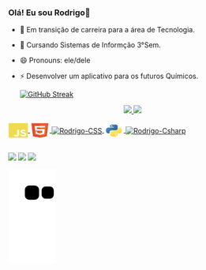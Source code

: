 ### Olá! Eu sou Rodrigo👋


- 🔭 Em transição de carreira para a área de Tecnologia.
- 🌱 Cursando  Sistemas de Informção 3°Sem.
- 😄 Pronouns: ele/dele
- ⚡  Desenvolver um aplicativo  para os futuros Químicos.


	[![GitHub Streak](http://github-readme-streak-stats.herokuapp.com?user=SperandioR&theme=neon-dark&hide_border=falso&date_format=j%20M%5B%20Y%5D&locale=pt-br)](https://git.io/streak-stats) 

<div align="center">
		<a href=" https://github.com/SperandioR">
		<img height="180em" src="https://github-readme-stats.vercel.app/api?username=SperandioR&show_icons=true&theme=vision-friendly-dark&include_all_commits=true&count_private=true"/>
		<img height="180em" src="https://github-readme-stats.vercel.app/api/top-langs/?username=SperandioR&layout=compact&langs_count=7&theme=vision-friendly-dark"/>
		</div>
<div style="display: inline_block"><br>
  <img align="center" alt="Rodrigo-Js" height="30" width="40" src="https://raw.githubusercontent.com/devicons/devicon/master/icons/javascript/javascript-plain.svg">
  <img align="center" alt="Rodrigo-HTML" height="30" width="40" src="https://raw.githubusercontent.com/devicons/devicon/master/icons/html5/html5-original.svg">
  <img align="center" alt="Rodrigo-CSS" height="30" width="40" src="https://cdn.jsdelivr.net/gh/devicons/devicon/icons/css3/css3-original.svg">
  <img align="center" alt="Rodrigo-Python" height="30" width="40" src="https://raw.githubusercontent.com/devicons/devicon/master/icons/python/python-original.svg">
  <img align="center" alt="Rodrigo-Csharp" height="30" width="40" src="https://cdn.jsdelivr.net/gh/devicons/devicon/icons/csharp/csharp-original.svg">
	
</div>
  
  ##
  
  <div> 
  <a href="https://www.instagram.com/rodrigo.p.s/" target="_blank"><img src="https://img.shields.io/badge/-Instagram-%23E4405F?style=for-the-badge&logo=instagram&logoColor=white" target="_blank"></a>
  <a href = "mailto:rodrigopaulino13@gmail.com"><img src="https://img.shields.io/badge/-Gmail-%23333?style=for-the-badge&logo=gmail&logoColor=white" target="_blank"></a>
  <a href="https://www.linkedin.com/in/rodrigo-paulino-sperandio-85a910189/" target="_blank"><img src="https://img.shields.io/badge/-LinkedIn-%230077B5?style=for-the-badge&logo=linkedin&logoColor=white" target="_blank"></a> 
	  
	  
![snake gif](https://github.com/SperandioR/SperandioR/blob/output/github-contribution-grid-snake.svg)
	  
	     
 
</div>


